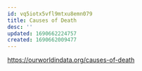 ```yaml
---
id: vq5iotx5vfl9mtxu8emn079
title: Causes of Death
desc: ''
updated: 1690662224757
created: 1690662009477
---
```


https://ourworldindata.org/causes-of-death